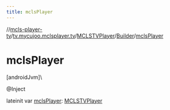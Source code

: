 ```yaml
---
title: mclsPlayer
---
```

//[mcls-player-tv](../../../../index.html)/[tv.mycujoo.mclsplayer.tv](../../index.html)/[MCLSTVPlayer](../index.html)/[Builder](index.html)/[mclsPlayer](mcls-player.html)



# mclsPlayer



[androidJvm]\




@Inject



lateinit var [mclsPlayer](mcls-player.html): [MCLSTVPlayer](../index.html)




